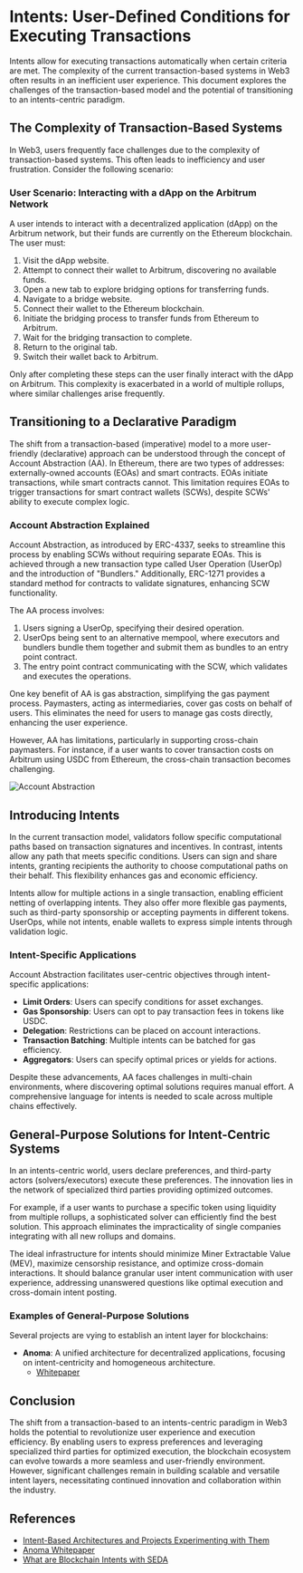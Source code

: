 # Intents: User-Defined Conditions for Executing Transactions

Intents allow for executing transactions automatically when certain criteria are met. The complexity of the current transaction-based systems in Web3 often results in an inefficient user experience. This document explores the challenges of the transaction-based model and the potential of transitioning to an intents-centric paradigm.

## The Complexity of Transaction-Based Systems

In Web3, users frequently face challenges due to the complexity of transaction-based systems. This often leads to inefficiency and user frustration. Consider the following scenario:

### User Scenario: Interacting with a dApp on the Arbitrum Network

A user intends to interact with a decentralized application (dApp) on the Arbitrum network, but their funds are currently on the Ethereum blockchain. The user must:

1. Visit the dApp website.
2. Attempt to connect their wallet to Arbitrum, discovering no available funds.
3. Open a new tab to explore bridging options for transferring funds.
4. Navigate to a bridge website.
5. Connect their wallet to the Ethereum blockchain.
6. Initiate the bridging process to transfer funds from Ethereum to Arbitrum.
7. Wait for the bridging transaction to complete.
8. Return to the original tab.
9. Switch their wallet back to Arbitrum.

Only after completing these steps can the user finally interact with the dApp on Arbitrum. This complexity is exacerbated in a world of multiple rollups, where similar challenges arise frequently.

## Transitioning to a Declarative Paradigm

The shift from a transaction-based (imperative) model to a more user-friendly (declarative) approach can be understood through the concept of Account Abstraction (AA). In Ethereum, there are two types of addresses: externally-owned accounts (EOAs) and smart contracts. EOAs initiate transactions, while smart contracts cannot. This limitation requires EOAs to trigger transactions for smart contract wallets (SCWs), despite SCWs' ability to execute complex logic.

### Account Abstraction Explained

Account Abstraction, as introduced by ERC-4337, seeks to streamline this process by enabling SCWs without requiring separate EOAs. This is achieved through a new transaction type called User Operation (UserOp) and the introduction of "Bundlers." Additionally, ERC-1271 provides a standard method for contracts to validate signatures, enhancing SCW functionality.

The AA process involves:

1. Users signing a UserOp, specifying their desired operation.
2. UserOps being sent to an alternative mempool, where executors and bundlers bundle them together and submit them as bundles to an entry point contract.
3. The entry point contract communicating with the SCW, which validates and executes the operations.

One key benefit of AA is gas abstraction, simplifying the gas payment process. Paymasters, acting as intermediaries, cover gas costs on behalf of users. This eliminates the need for users to manage gas costs directly, enhancing the user experience.

However, AA has limitations, particularly in supporting cross-chain paymasters. For instance, if a user wants to cover transaction costs on Arbitrum using USDC from Ethereum, the cross-chain transaction becomes challenging.

![Account Abstraction](assets/AA.jpg "Account Abstraction")

## Introducing Intents

In the current transaction model, validators follow specific computational paths based on transaction signatures and incentives. In contrast, intents allow any path that meets specific conditions. Users can sign and share intents, granting recipients the authority to choose computational paths on their behalf. This flexibility enhances gas and economic efficiency.

Intents allow for multiple actions in a single transaction, enabling efficient netting of overlapping intents. They also offer more flexible gas payments, such as third-party sponsorship or accepting payments in different tokens. UserOps, while not intents, enable wallets to express simple intents through validation logic.

### Intent-Specific Applications

Account Abstraction facilitates user-centric objectives through intent-specific applications:

- **Limit Orders**: Users can specify conditions for asset exchanges.
- **Gas Sponsorship**: Users can opt to pay transaction fees in tokens like USDC.
- **Delegation**: Restrictions can be placed on account interactions.
- **Transaction Batching**: Multiple intents can be batched for gas efficiency.
- **Aggregators**: Users can specify optimal prices or yields for actions.

Despite these advancements, AA faces challenges in multi-chain environments, where discovering optimal solutions requires manual effort. A comprehensive language for intents is needed to scale across multiple chains effectively.

## General-Purpose Solutions for Intent-Centric Systems

In an intents-centric world, users declare preferences, and third-party actors (solvers/executors) execute these preferences. The innovation lies in the network of specialized third parties providing optimized outcomes.

For example, if a user wants to purchase a specific token using liquidity from multiple rollups, a sophisticated solver can efficiently find the best solution. This approach eliminates the impracticality of single companies integrating with all new rollups and domains.

The ideal infrastructure for intents should minimize Miner Extractable Value (MEV), maximize censorship resistance, and optimize cross-domain interactions. It should balance granular user intent communication with user experience, addressing unanswered questions like optimal execution and cross-domain intent posting.

### Examples of General-Purpose Solutions

Several projects are vying to establish an intent layer for blockchains:

- **Anoma**: A unified architecture for decentralized applications, focusing on intent-centricity and homogeneous architecture.
  - [Whitepaper](https://github.com/anoma/whitepaper/blob/main/whitepaper.md)

## Conclusion

The shift from a transaction-based to an intents-centric paradigm in Web3 holds the potential to revolutionize user experience and execution efficiency. By enabling users to express preferences and leveraging specialized third parties for optimized execution, the blockchain ecosystem can evolve towards a more seamless and user-friendly environment. However, significant challenges remain in building scalable and versatile intent layers, necessitating continued innovation and collaboration within the industry.

## References

- [Intent-Based Architectures and Projects Experimenting with Them](https://bwetzel.medium.com/intent-based-architectures-and-projects-experimenting-with-them-c3ee63ae24c)
- [Anoma Whitepaper](https://github.com/anoma/whitepaper/blob/main/whitepaper.md)
- [What are Blockchain Intents with SEDA](https://sedaprotocol.medium.com/what-are-blockchain-intents-with-seda-a64e2274e1e7)
